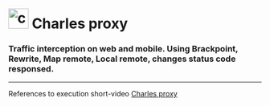 # <img src="https://cdn.icon-icons.com/icons2/3053/PNG/512/charles_proxy_macos_bigsur_icon_190302.png" title="charles-proxy" alt="charles-proxy" width="40" height="40"/> Charles proxy
### Traffic interception on web and mobile. Using Brackpoint, Rewrite, Map remote, Local remote, changes status code responsed.
---
References to execution short-video
[Charles proxy](https://drive.google.com/drive/folders/16sUEf5KBOwXCM5kVKlo-GaxB915lD3bz?usp=drive_link)
